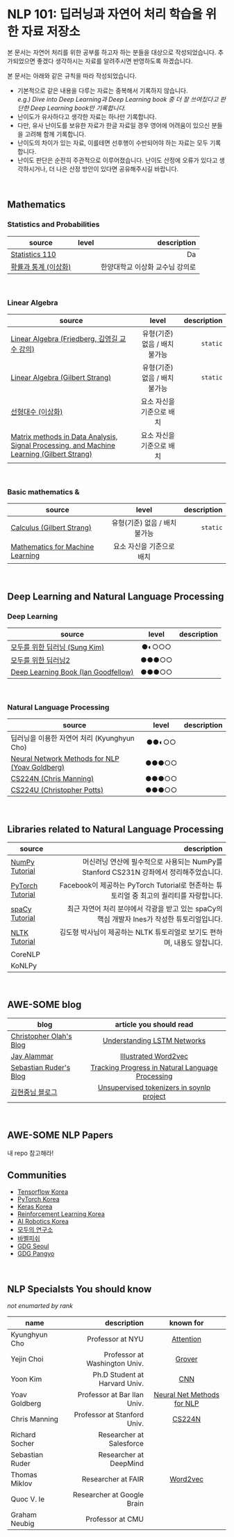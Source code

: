# NLP 101: 딥러닝과 자연어 처리 학습을 위한 자료 저장소
본 문서는 자연어 처리를 위한 공부를 하고자 하는 분들을 대상으로 작성되었습니다.
추가되었으면 좋겠다 생각하시는 자료를 알려주시면 반영하도록 하겠습니다.

본 문서는 아래와 같은 규칙을 따라 작성되었습니다.
- 기본적으로 같은 내용을 다루는 자료는 중복해서 기록하지 않습니다. <br/>
*e.g.) Dive into Deep Learning과 Deep Learning book 중 더 잘 쓰여짔다고 판단한 Deep Learning book만 기록합니다.*
- 난이도가 유사하다고 생각한 자료는 하나만 기록합니다.
- 다만, 유사 난이도를 보유한 자료가 한글 자료일 경우 영어에 어려움이 있으신 분들을 고려해 함께 기록합니다.
- 난이도의 차이가 있는 자료, 이를테면 선후행이 수반되어야 하는 자료는 모두 기록합니다.
- 난이도 판단은 순전히 주관적으로 이루어졌습니다. 난이도 산정에 오류가 있다고 생각하시거나, 더 나은 산정 방안이 있다면 공유해주시길 바랍니다.
<br/>

## Mathematics
### Statistics and Probabilities
| source | level | description |
|---|:---:|---:|
| [Statistics 110](https://www.edwith.org/harvardprobability/) |  | Da |
| [확률과 통계 (이상화)](http://www.kocw.net/home/search/kemView.do?kemId=1056974) |  | 한양대학교 이상화 교수님 강의로  |
<br/>

### Linear Algebra
| source | level | description |
|---|:---:|---:|
| [Linear Algebra (Friedberg, 김영길 교수 강의)](https://www.youtube.com/watch?v=sDZB7ozFytk&list=PL9k2wIz8VsfOjzW_nU_yRPFBoyS5C7ttG&index=2&t=58s) | 유형(기준) 없음 / 배치 불가능 | `static` |
| [Linear Algebra (Gilbert Strang)](https://www.youtube.com/watch?v=ZK3O402wf1c&list=PLE7DDD91010BC51F8) | 유형(기준) 없음 / 배치 불가능 | `static` |
| [선형대수 (이상화)](http://www.kocw.net/home/search/kemView.do?kemId=977757) | 요소 자신을 기준으로 배치 |  |
| [Matrix methods in Data Analysis, Signal Processing, and Machine Learning (Gilbert Strang)](https://www.youtube.com/watch?v=Cx5Z-OslNWE&list=PLUl4u3cNGP63oMNUHXqIUcrkS2PivhN3k) | 요소 자신을 기준으로 배치 |  |
<br/>

### Basic mathematics & 
| source | level | description |
|---|:---:|---:|
| [Calculus (Gilbert Strang)](https://ocw.mit.edu/ans7870/resources/Strang/Edited/Calculus/Calculus.pdf) | 유형(기준) 없음 / 배치 불가능 | `static` |
| [Mathematics for Machine Learning](https://mml-book.github.io/) | 요소 자신을 기준으로 배치 |  |
<br/>

## Deep Learning and Natural Language Processing
### Deep Learning
| source | level | description |
|---|:---:|---:|
| [모두를 위한 딥러닝 (Sung Kim)](https://www.youtube.com/watch?v=BS6O0zOGX4E&list=PLlMkM4tgfjnLSOjrEJN31gZATbcj_MpUm) | ●◐○○○ |  |
| [모두를 위한 딥러닝2](https://www.youtube.com/channel/UCC76Jmsg6SAjdvphzGSJMBQ) | ●●●○○ |  |
| [Deep Learning Book (Ian Goodfellow)](https://www.deeplearningbook.org/) | ●●●○○ |  |
<br/>

### Natural Language Processing 
| source | level | description |
|---|:---:|---:|
| 딥러닝을 이용한 자연어 처리 (Kyunghyun Cho) | ●●◐○○ |  |
| [Neural Network Methods for NLP (Yoav Goldberg)](https://www.morganclaypool.com/doi/abs/10.2200/S00762ED1V01Y201703HLT037) | ●●●○○ |  |
| [CS224N (Chris Manning)](https://www.youtube.com/watch?v=8rXD5-xhemo&list=PLoROMvodv4rOhcuXMZkNm7j3fVwBBY42z) | ●●●○○ |  |
| [CS224U (Christopher Potts)](https://www.youtube.com/watch?v=tZ_Jrc_nRJY&list=PLoROMvodv4rObpMCir6rNNUlFAn56Js20) | ●●●○○ |  |
<br/>

## Libraries related to Natural Language Processing
| source | description |
|---|---:|
| [NumPy Tutorial](http://cs231n.github.io/python-numpy-tutorial/) | 머신러닝 연산에 필수적으로 사용되는 NumPy를 Stanford CS231N 강좌에서 정리해주었습니다. |
| [PyTorch Tutorial](https://pytorch.org/tutorials/) | Facebook이 제공하는 PyTorch Tutorial로 현존하는 튜토리얼 중 최고의 퀄리티를 자랑합니다. |
| [spaCy Tutorial](https://course.spacy.io/) | 최근 자연어 처리 분야에서 각광을 받고 있는 spaCy의 핵심 개발자 Ines가 작성한 튜토리얼입니다. |
| [NLTK Tutorial](https://datascienceschool.net/view-notebook/118731eec74b4ad3bdd2f89bab077e1b/) | 김도형 박사님이 제공하는 NLTK 튜토리얼로 보기도 편하며, 내용도 알찹니다. |
| CoreNLP |  |
| KoNLPy | |
<br/>

## AWE-SOME blog
| blog | article you should read |
|---|:---:|
| [Christopher Olah's Blog](https://colah.github.io/) | [Understanding LSTM Networks](https://colah.github.io/posts/2015-08-Understanding-LSTMs/) |
| [Jay Alammar](http://jalammar.github.io/) | [Illustrated Word2vec](http://jalammar.github.io/illustrated-word2vec/) |
| [Sebastian Ruder's Blog](http://ruder.io/) | [Tracking Progress in Natural Language Processing](https://nlpprogress.com/) |
| [김현중님 블로그](https://lovit.github.io/) | [Unsupervised tokenizers in soynlp project](https://lovit.github.io/nlp/2018/04/09/three_tokenizers_soynlp/) |
<br/>

## AWE-SOME NLP Papers
내 repo 참고해라!
<br/>

## Communities
- [Tensorflow Korea](https://www.facebook.com/groups/TensorFlowKR/)
- [PyTorch Korea](https://www.facebook.com/groups/PyTorchKR/)
- [Keras Korea](https://www.facebook.com/groups/KerasKorea/)
- [Reinforcement Learning Korea](https://www.facebook.com/groups/ReinforcementLearningKR/)
- [AI Robotics Korea](https://www.facebook.com/groups/airoboticskr/)
- [모두의 연구소](http://home.modulabs.co.kr/)
- [바벨피쉬](https://www.facebook.com/groups/babelPish/)
- [GDG Seoul](https://www.facebook.com/groups/gdgseoul/)
- [GDG Pangyo](https://www.facebook.com/groups/gdgpangyo/)
<br/>

## NLP Specialsts You should know
*not enumarted by rank*

| name | description | known for |
|---|---:|:---:|
| Kyunghyun Cho | Professor at NYU | [Attention]() |
| Yejin Choi | Professor at Washington Univ. | [Grover]() |
| Yoon Kim | Ph.D Student at Harvard Univ. | [CNN]() |
| Yoav Goldberg | Professor at Bar Ilan Univ. | [Neural Net Methods for NLP](https://www.morganclaypool.com/doi/abs/10.2200/S00762ED1V01Y201703HLT037) |
| Chris Manning | Professor at Stanford Univ. | [CS224N]() |
| Richard Socher | Researcher at Salesforce | []() |
| Sebastian Ruder | Researcher at DeepMind | []() |
| Thomas Miklov | Researcher at FAIR | [Word2vec]() |
| Quoc V. le | Researcher at Google Brain | []() |
| Graham Neubig | Professor at CMU | []() |
<br/>